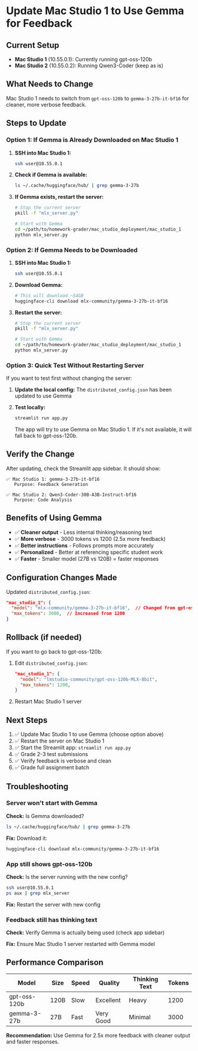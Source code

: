# Update Mac Studio 1 to Use Gemma for Feedback

## Current Setup
- **Mac Studio 1** (10.55.0.1): Currently running gpt-oss-120b
- **Mac Studio 2** (10.55.0.2): Running Qwen3-Coder (keep as is)

## What Needs to Change
Mac Studio 1 needs to switch from `gpt-oss-120b` to `gemma-3-27b-it-bf16` for cleaner, more verbose feedback.

## Steps to Update

### Option 1: If Gemma is Already Downloaded on Mac Studio 1

1. **SSH into Mac Studio 1:**
   ```bash
   ssh user@10.55.0.1
   ```

2. **Check if Gemma is available:**
   ```bash
   ls ~/.cache/huggingface/hub/ | grep gemma-3-27b
   ```

3. **If Gemma exists, restart the server:**
   ```bash
   # Stop the current server
   pkill -f "mlx_server.py"
   
   # Start with Gemma
   cd ~/path/to/homework-grader/mac_studio_deployment/mac_studio_1
   python mlx_server.py
   ```

### Option 2: If Gemma Needs to be Downloaded

1. **SSH into Mac Studio 1:**
   ```bash
   ssh user@10.55.0.1
   ```

2. **Download Gemma:**
   ```bash
   # This will download ~54GB
   huggingface-cli download mlx-community/gemma-3-27b-it-bf16
   ```

3. **Restart the server:**
   ```bash
   # Stop the current server
   pkill -f "mlx_server.py"
   
   # Start with Gemma
   cd ~/path/to/homework-grader/mac_studio_deployment/mac_studio_1
   python mlx_server.py
   ```

### Option 3: Quick Test Without Restarting Server

If you want to test first without changing the server:

1. **Update the local config:**
   The `distributed_config.json` has been updated to use Gemma

2. **Test locally:**
   ```bash
   streamlit run app.py
   ```
   
   The app will try to use Gemma on Mac Studio 1. If it's not available, it will fall back to gpt-oss-120b.

## Verify the Change

After updating, check the Streamlit app sidebar. It should show:

```
✅ Mac Studio 1: gemma-3-27b-it-bf16
   Purpose: Feedback Generation
   
✅ Mac Studio 2: Qwen3-Coder-30B-A3B-Instruct-bf16
   Purpose: Code Analysis
```

## Benefits of Using Gemma

- ✅ **Cleaner output** - Less internal thinking/reasoning text
- ✅ **More verbose** - 3000 tokens vs 1200 (2.5x more feedback)
- ✅ **Better instructions** - Follows prompts more accurately
- ✅ **Personalized** - Better at referencing specific student work
- ✅ **Faster** - Smaller model (27B vs 120B) = faster responses

## Configuration Changes Made

Updated `distributed_config.json`:
```json
"mac_studio_1": {
  "model": "mlx-community/gemma-3-27b-it-bf16",  // Changed from gpt-oss-120b
  "max_tokens": 3000,  // Increased from 1200
}
```

## Rollback (if needed)

If you want to go back to gpt-oss-120b:

1. Edit `distributed_config.json`:
   ```json
   "mac_studio_1": {
     "model": "lmstudio-community/gpt-oss-120b-MLX-8bit",
     "max_tokens": 1200,
   }
   ```

2. Restart Mac Studio 1 server

## Next Steps

1. ✅ Update Mac Studio 1 to use Gemma (choose option above)
2. ✅ Restart the server on Mac Studio 1
3. ✅ Start the Streamlit app: `streamlit run app.py`
4. ✅ Grade 2-3 test submissions
5. ✅ Verify feedback is verbose and clean
6. ✅ Grade full assignment batch

## Troubleshooting

### Server won't start with Gemma
**Check:** Is Gemma downloaded?
```bash
ls ~/.cache/huggingface/hub/ | grep gemma-3-27b
```

**Fix:** Download it:
```bash
huggingface-cli download mlx-community/gemma-3-27b-it-bf16
```

### App still shows gpt-oss-120b
**Check:** Is the server running with the new config?
```bash
ssh user@10.55.0.1
ps aux | grep mlx_server
```

**Fix:** Restart the server with new config

### Feedback still has thinking text
**Check:** Verify Gemma is actually being used (check app sidebar)

**Fix:** Ensure Mac Studio 1 server restarted with Gemma model

## Performance Comparison

| Model | Size | Speed | Quality | Thinking Text | Tokens |
|-------|------|-------|---------|---------------|--------|
| gpt-oss-120b | 120B | Slow | Excellent | Heavy | 1200 |
| gemma-3-27b | 27B | Fast | Very Good | Minimal | 3000 |

**Recommendation:** Use Gemma for 2.5x more feedback with cleaner output and faster responses.
